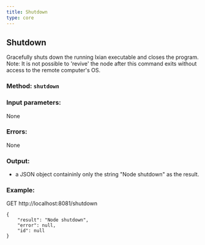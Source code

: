 ```yaml
---
title: Shutdown
type: core
---
```

## Shutdown
Gracefully shuts down the running Ixian executable and closes the program.  
Note: It is not possible to 'revive' the node after this command exits without access to the remote computer's OS.
### Method: `shutdown`
### Input parameters:
None

### Errors:
None

### Output:
- a JSON object containinly only the string "Node shutdown" as the result.

### Example:
GET http://localhost:8081/shutdown
```
{
	"result": "Node shutdown",
	"error": null,
	"id": null
}
```
